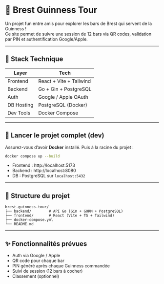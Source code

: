 # 🍺 Brest Guinness Tour

Un projet fun entre amis pour explorer les bars de Brest qui servent de la Guinness !  
Ce site permet de suivre une session de 12 bars via QR codes, validation par PIN et authentification Google/Apple.

---

## 🧱 Stack Technique

| Layer        | Tech                      |
|--------------|---------------------------|
| Frontend     | React + Vite + Tailwind   |
| Backend      | Go + Gin + PostgreSQL     |
| Auth         | Google / Apple OAuth      |
| DB Hosting   | PostgreSQL (Docker)       |
| Dev Tools    | Docker Compose            |

---

## 🚀 Lancer le projet complet (dev)

Assurez-vous d’avoir **Docker** installé. Puis à la racine du projet :

```bash
docker compose up --build
```

- Frontend : http://localhost:5173
- Backend : http://localhost:8080
- DB : PostgreSQL sur `localhost:5432`

---

## 📁 Structure du projet

```
brest-guinness-tour/
├── backend/        # API Go (Gin + GORM + PostgreSQL)
├── frontend/       # React (Vite + TS + Tailwind)
├── docker-compose.yml
└── README.md
```

---

## ✨ Fonctionnalités prévues

- Auth via Google / Apple
- QR code pour chaque bar
- PIN généré après chaque Guinness commandée
- Suivi de session (12 bars à cocher)
- Classement (optionnel)
